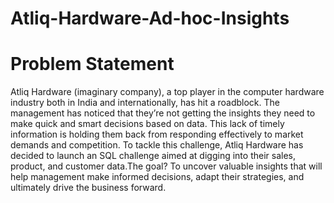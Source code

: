 # Atliq-Hardware-Ad-hoc-Insights

# Problem Statement
Atliq Hardware (imaginary company), a top player in the computer hardware industry both in India and internationally, has hit a roadblock. The management has noticed that they’re not getting the insights they need to make quick and smart decisions based on data. This lack of timely information is holding them back from responding effectively to market demands and competition. To tackle this challenge, Atliq Hardware has decided to launch an SQL challenge aimed at digging into their sales, product, and customer data.The goal? To uncover valuable insights that will help management make informed decisions, adapt their strategies, and ultimately drive the business forward.


